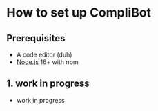 # How to set up CompliBot

## Prerequisites

- A code editor (duh)
- [Node.js](https://nodejs.org/en/) 16+ with npm

## 1. work in progress

- work in progress